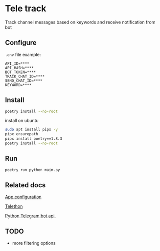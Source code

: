 # Tele track

Track channel messages based on keywords and receive notification from bot


## Configure

`.env` file example:

```
API_ID=****
API_HASH=****
BOT_TOKEN=****
TRACK_CHAT_ID=****
SEND_CHAT_ID=****
KEYWORD=****
```

## Install

```sh
poetry install --no-root
```
install on ubuntu

```sh
sudo apt install pipx -y
pipx ensurepath
pipx install poetry==1.8.3
poetry install --no-root
```


## Run

```sh
poetry run python main.py
```


## Related docs

[App configuration](https://my.telegram.org/apps)

[Telethon](https://github.com/LonamiWebs/Telethon)

[Python Telegram bot api.](https://github.com/eternnoir/pyTelegramBotAPI?tab=readme-ov-file)


## TODO

- more filtering options
